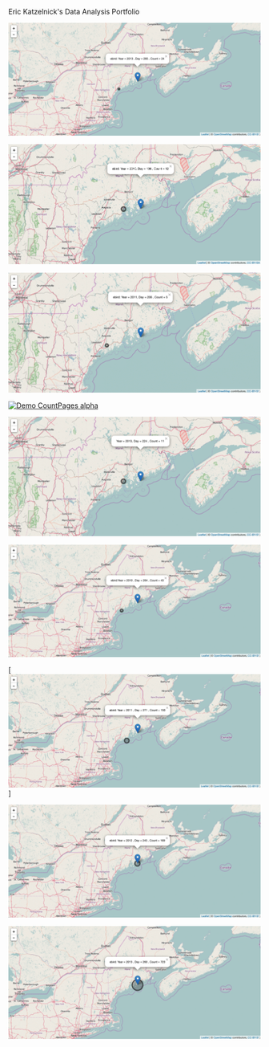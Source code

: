 Eric Katzelnick's Data Analysis Portfolio

![alt text](https://github.com/ekatzelnick/ekatzelnick.github.io/blob/master/h9.png)

[![tracking ebird peaks in 2010](https://github.com/ekatzelnick/ekatzelnick.github.io/blob/master/ebird2010_peak.gif)](https://github.com/ekatzelnick/ekatzelnick.github.io/blob/master/ebird2010_peak.gif)

[![Demo CountPages alpha](https://github.com/ekatzelnick/ekatzelnick.github.io/blob/master/ebird2011_peak.gif)](https://www.youtube.com/watch?v=ek1j272iAmc)

[![Demo CountPages alpha](https://github.com/ekatzelnick/ekatzelnick.github.io/blob/master/ebird2012_peak.gif)](https://www.youtube.com/watch?v=ek1j272iAmc)

[![Demo CountPages alpha](https://github.com/ekatzelnick/ekatzelnick.github.io/blob/master/ebird2013_peak.gif)](https://www.youtube.com/watch?v=ek1j272iAmc)

[![Demo CountPages alpha](https://github.com/ekatzelnick/ekatzelnick.github.io/blob/master/ebird2010half.gif)](https://www.youtube.com/watch?v=ek1j272iAmc)

[![Demo CountPages alpha](https://github.com/ekatzelnick/ekatzelnick.github.io/blob/master/ebird2011half.gif)]

[![Demo CountPages alpha](https://github.com/ekatzelnick/ekatzelnick.github.io/blob/master/ebird2012half.gif)](https://www.youtube.com/watch?v=ek1j272iAmc)

[![Demo CountPages alpha](https://github.com/ekatzelnick/ekatzelnick.github.io/blob/master/ebird2013half.gif)](https://www.youtube.com/watch?v=ek1j272iAmc)

